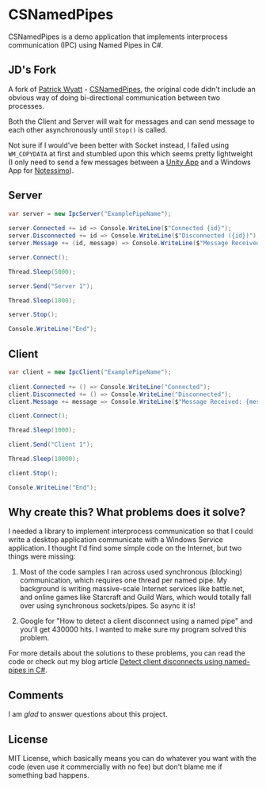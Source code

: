 # CSNamedPipes

CSNamedPipes is a demo application that implements interprocess communication (IPC) using Named Pipes in C#.

## JD's Fork

A fork of [Patrick Wyatt](https://www.codeofhonor.com/blog/) - [CSNamedPipes](https://github.com/webcoyote/CSNamedPipes), the original code didn't include an obvious way of doing bi-directional communication between two processes. 

Both the Client and Server will wait for messages and can send message to each other asynchronously until `Stop()` is called.

Not sure if I would've been better with Socket instead, I failed using `WM_COPYDATA` at first and stumbled upon this which seems pretty lightweight (I only need to send a few messages between a [Unity App](https://github.com/starburst997/Unity.IPC) and a Windows App for [Notessimo](https://notessimo.net)).

## Server

```c#
var server = new IpcServer("ExamplePipeName");
            
server.Connected += id => Console.WriteLine($"Connected {id}");
server.Disconnected += id => Console.WriteLine($"Disconnected ({id})");
server.Message += (id, message) => Console.WriteLine($"Message Received ({id}): {message}");

server.Connect();

Thread.Sleep(5000);

server.Send("Server 1");

Thread.Sleep(1000);

server.Stop();

Console.WriteLine("End");
```

## Client

```c#
var client = new IpcClient("ExamplePipeName");
            
client.Connected += () => Console.WriteLine("Connected");
client.Disconnected += () => Console.WriteLine("Disconnected");
client.Message += message => Console.WriteLine($"Message Received: {message}");

client.Connect();

Thread.Sleep(1000);

client.Send("Client 1");

Thread.Sleep(10000);

client.Stop();

Console.WriteLine("End");
```

## Why create this? What problems does it solve?

I needed a library to implement interprocess communication so that I could write a desktop application communicate with a Windows Service application. I thought I'd find some simple code on the Internet, but two things were missing:

1. Most of the code samples I ran across used synchronous (blocking) communication, which requires one thread per named pipe. My background is writing massive-scale Internet services like battle.net, and online games like Starcraft and Guild Wars, which would totally fall over using synchronous sockets/pipes. So async it is!

2. Google for "How to detect a client disconnect using a named pipe" and you'll get 430000 hits. I wanted to make sure my program solved this problem.

For more details about the solutions to these problems, you can read the code or check out my blog article [Detect client disconnects using named-pipes in C#](http://www.codeofhonor.com/blog/detect-client-disconnects-using-named-pipes-in-csharp).

## Comments

I am *glad* to answer questions about this project.

## License

MIT License, which basically means you can do whatever you want with the code (even use it commercially with no fee) but don't blame me if something bad happens.
